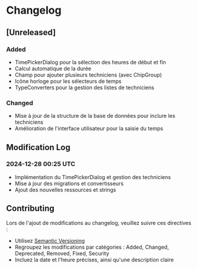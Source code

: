 # Changelog

## [Unreleased]

### Added
- TimePickerDialog pour la sélection des heures de début et fin
- Calcul automatique de la durée
- Champ pour ajouter plusieurs techniciens (avec ChipGroup)
- Icône horloge pour les sélecteurs de temps
- TypeConverters pour la gestion des listes de techniciens

### Changed
- Mise à jour de la structure de la base de données pour inclure les techniciens
- Amélioration de l'interface utilisateur pour la saisie du temps

## Modification Log

### 2024-12-28 00:25 UTC
- Implémentation du TimePickerDialog et gestion des techniciens
- Mise à jour des migrations et convertisseurs
- Ajout des nouvelles ressources et strings

## Contributing
Lors de l'ajout de modifications au changelog, veuillez suivre ces directives :
- Utilisez [Semantic Versioning](https://semver.org/)
- Regroupez les modifications par catégories : Added, Changed, Deprecated, Removed, Fixed, Security
- Incluez la date et l'heure précises, ainsi qu'une description claire
